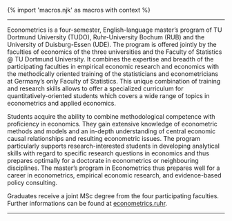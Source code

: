 {% import 'macros.njk' as macros with context %}
***
Econometrics is a four-semester, English-language master’s program of TU Dortmund University (TUDO), Ruhr-University Bochum (RUB) and the University of Duisburg-Essen (UDE). The program is offered jointly by the faculties of economics of the three universities and the Faculty of Statistics @ TU Dortmund University. It combines the expertise and breadth of the participating faculties in empirical economic research and economics with the methodically oriented training of the statisticians and econometricians at Germany’s only Faculty of Statistics. This unique combination of training and research skills allows to offer a specialized curriculum for quantitatively-oriented students which covers a wide range of topics in econometrics and applied economics.

Students acquire the ability to combine methodological competence with proficiency in economics. They gain extensive knowledge of econometric methods and models and an in-depth understanding of central economic causal relationships and resulting econometric issues. The program particularly supports research-interested students in developing analytical skills with regard to specific research questions in economics and thus prepares optimally for a doctorate in econometrics or neighbouring disciplines. The master’s program in Econometrics thus prepares well for a career in econometrics, empirical economic research, and evidence-based policy consulting.

Graduates receive a joint MSc degree from the four participating faculties. Further informations can be found at [econometrics.ruhr](https://www.econometrics.ruhr/).

***